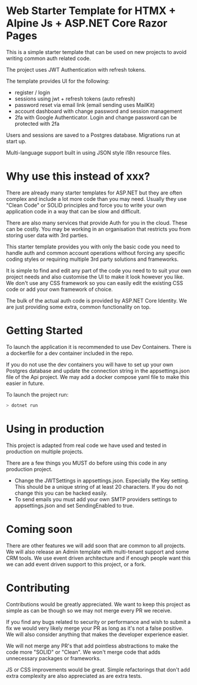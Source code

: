 # Web Starter Template for HTMX + Alpine Js + ASP.NET Core Razor Pages

This is a simple starter template that can be used on new projects to avoid writing common auth related code.

The project uses JWT Authentication with refresh tokens.

The template provides UI for the following:
- register / login 
- sessions using jwt + refresh tokens (auto refresh)
- password reset via email link (email sending uses MailKit)
- account dashboard with change password and session management
- 2fa with Google Authenticator. Login and change password can be protected with 2fa

Users and sessions are saved to a Postgres database. Migrations run at start up.

Multi-language support built in using JSON style i18n resource files.

# Why use this instead of xxx?
There are already many starter templates for ASP.NET but they are often complex and include a lot more code than you may need.
Usually they use "Clean Code" or SOLID principles and force you to write your own application code in a way that can be slow and difficult.

There are also many services that provide Auth for you in the cloud. 
These can be costly. 
You may be working in an organisation that restricts you from storing user data with 3rd parties.

This starter template provides you with only the basic code you need to handle auth and common account operations without forcing any specific coding styles or requiring multiple 3rd party solutions and frameworks. 

It is simple to find and edit any part of the code you need to to suit your own project needs and also customise the UI to make it look however you like.
We don't use any CSS framework so you can easily edit the existing CSS code or add your own framework of choice.

The bulk of the actual auth code is provided by ASP.NET Core Identity. We are just providing some extra, common functionality on top.

# Getting Started
To launch the application it is recommended to use Dev Containers. There is a dockerfile for a dev container included in the repo.

If you do not use the dev containers you will have to set up your own Postgres database and update the connection string in the
appsettings.json file of the Api project. We may add a docker compose yaml file to make this easier in future.

To launch the project run:
````bash
> dotnet run
````

# Using in production
This project is adapted from real code we have used and tested in production on multiple projects. 

There are a few things you MUST do before using this code in any production project.
- Change the JWTSettings in appsettings.json. Especially the Key setting. This should be a unique string of at least 20 characters. If you do not change this you can be hacked easily.
- To send emails you must add your own SMTP providers settings to appsettings.json and set SendingEnabled to true.

# Coming soon
There are other features we will add soon that are common to all projects.
We will also release an Admin template with multi-tenant support and some CRM tools.
We use event driven architecture and if enough people want this we can add event driven support to this project, or a fork.

# Contributing
Contributions would be greatly appreciated.
We want to keep this project as simple as can be though so we may not merge every PR we receive.

If you find any bugs related to security or performance and wish to submit a fix we would very likely merge your PR as long as it's not a false positive.
We will also consider anything that makes the developer experience easier.

We will not merge any PR's that add pointless abstractions to make the code more "SOLID" or "Clean".
We won't merge code that adds unnecessary packages or frameworks.

JS or CSS improvements would be great.
Simple refactorings that don't add extra complexity are also appreciated as are extra tests. 
